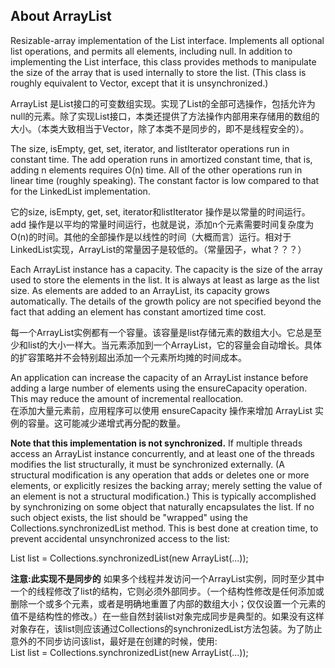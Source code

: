 ## About ArrayList
Resizable-array implementation of the List interface. Implements all optional list operations, and permits all elements, including null. In addition to implementing the List interface, this class provides methods to manipulate the size of the array that is used internally to store the list. (This class is roughly equivalent to Vector, except that it is unsynchronized.)  

ArrayList 是List接口的可变数组实现。实现了List的全部可选操作，包括允许为null的元素。除了实现List接口，本类还提供了方法操作内部用来存储用的数组的大小。（本类大致相当于Vector，除了本类不是同步的，即不是线程安全的）。  

The size, isEmpty, get, set, iterator, and listIterator operations run in constant time. The add operation runs in amortized constant time, that is, adding n elements requires O(n) time. All of the other operations run in linear time (roughly speaking). The constant factor is low compared to that for the LinkedList implementation.  

它的size, isEmpty, get, set, iterator和listIterator 操作是以常量的时间运行。add 操作是以平均的常量时间运行，也就是说，添加n个元素需要时间复杂度为O(n)的时间。其他的全部操作是以线性的时间（大概而言）运行。相对于LinkedList实现，ArrayList的常量因子是较低的。（常量因子，what？？？）  

Each ArrayList instance has a capacity. The capacity is the size of the array used to store the elements in the list. It is always at least as large as the list size. As elements are added to an ArrayList, its capacity grows automatically. The details of the growth policy are not specified beyond the fact that adding an element has constant amortized time cost.  

每一个ArrayList实例都有一个容量。该容量是list存储元素的数组大小。它总是至少和list的大小一样大。当元素添加到一个ArrayList，它的容量会自动增长。具体的扩容策略并不会特别超出添加一个元素所均摊的时间成本。  

An application can increase the capacity of an ArrayList instance before adding a large number of elements using the ensureCapacity operation. This may reduce the amount of incremental reallocation.  
在添加大量元素前，应用程序可以使用 ensureCapacity 操作来增加 ArrayList 实例的容量。这可能减少递增式再分配的数量。  

**Note that this implementation is not synchronized.** If multiple threads access an ArrayList instance concurrently, and at least one of the threads modifies the list structurally, it must be synchronized externally. (A structural modification is any operation that adds or deletes one or more elements, or explicitly resizes the backing array; merely setting the value of an element is not a structural modification.) This is typically accomplished by synchronizing on some object that naturally encapsulates the list. If no such object exists, the list should be "wrapped" using the Collections.synchronizedList method. This is best done at creation time, to prevent accidental unsynchronized access to the list:

   List list = Collections.synchronizedList(new ArrayList(...));  

**注意:此实现不是同步的** 如果多个线程并发访问一个ArrayList实例，同时至少其中一个的线程修改了list的结构，它则必须外部同步。（一个结构性修改是任何添加或删除一个或多个元素，或者是明确地重置了内部的数组大小；仅仅设置一个元素的值不是结构性的修改。）在一些自然封装list对象完成同步是典型的。如果没有这样对象存在，该list则应该通过Collections的synchronizedList方法包装。为了防止意外的不同步访问该list，最好是在创建的时候，使用:  
  List list = Collections.synchronizedList(new ArrayList(...));  